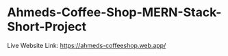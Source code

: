 # Ahmeds-Coffee-Shop-MERN-Stack-Short-Project
Live Website Link: https://ahmeds-coffeeshop.web.app/
